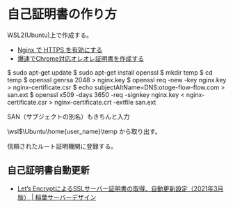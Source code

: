 # 自己証明書の作り方

WSL2(Ubuntu)上で作成する。

- [Nginx で HTTPS を有効にする](https://techexpert.tips/ja/nginx-ja/nginx-%E3%81%A7-https-%E3%82%92%E6%9C%89%E5%8A%B9%E3%81%AB%E3%81%99%E3%82%8B/)
- [爆速でChrome対応オレオレ証明書を作成する](https://thr3a.hatenablog.com/entry/20171203/1512229150)

$ sudo apt-get update
$ sudo apt-get install openssl
$ mkdir temp
$ cd temp
$ openssl genrsa 2048 > nginx.key
$ openssl req -new -key nginx.key > nginx-certificate.csr
$ echo subjectAltName=DNS:otoge-flow-flow.com > san.ext
$ openssl x509 -days 3650 -req -signkey nginx.key < nginx-certificate.csr > nginx-certificate.crt -extfile san.ext

SAN（サブジェクトの別名）もきちんと入力

\\wsl$\Ubuntu\home\{user_name}\temp から取り出す。

信頼されたルート証明機関に登録する。

## 自己証明書自動更新

- [Let’s EncryptによるSSLサーバー証明書の取得、自動更新設定（2021年3月版） | 稲葉サーバーデザイン](https://inaba-serverdesign.jp/blog/20210331/snap-lets-encrypt-ssl-certificate-update.html)

